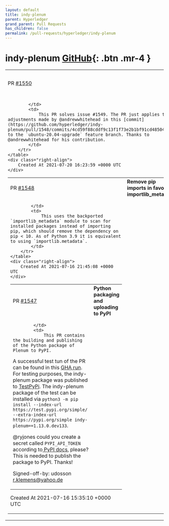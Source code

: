 ```yaml
---
layout: default
title: indy-plenum
parent: Hyperledger
grand_parent: Pull Requests
has_children: false
permalink: /pull-requests/hyperledger/indy-plenum
---
```


# indy-plenum <span class="fs-3 right-align">[GitHub](https://github.com/hyperledger/indy-plenum){: .btn .mr-4 }</span>


<div>
    <table>
        <tr>
            <td>
                PR <a href="https://github.com/hyperledger/indy-plenum/pull/1550" class=".btn">#1550</a>
            </td>
            <td>
                <b>
                    Ubuntu 20.04: remove pip imports in favor if importlib_metadata
                </b>
            </td>
        </tr>
        <tr>
            <td>
                
            </td>
            <td>
                This PR solves issue #1549. The PR just applies the adjustments made by @andrewwhitehead in this [commit](https://github.com/hyperledger/indy-plenum/pull/1548/commits/4cd59f88cddf9c13f1f73e2b1bf91cd48504d29a) to the `ubuntu-20.04-upgrade` feature branch. Thanks to @andrewwhitehead for his contribution.
            </td>
        </tr>
    </table>
    <div class="right-align">
        Created At 2021-07-20 16:23:59 +0000 UTC
    </div>
</div>

<div>
    <table>
        <tr>
            <td>
                PR <a href="https://github.com/hyperledger/indy-plenum/pull/1548" class=".btn">#1548</a>
            </td>
            <td>
                <b>
                    Remove pip imports in favor of importlib_metadata
                </b>
            </td>
        </tr>
        <tr>
            <td>
                
            </td>
            <td>
                This uses the backported `importlib_metadata` module to scan for installed packages instead of importing pip, which should remove the dependency on pip < 10. As of Python 3.9 it is equivalent to using `importlib.metadata`.
            </td>
        </tr>
    </table>
    <div class="right-align">
        Created At 2021-07-16 21:45:08 +0000 UTC
    </div>
</div>

<div>
    <table>
        <tr>
            <td>
                PR <a href="https://github.com/hyperledger/indy-plenum/pull/1547" class=".btn">#1547</a>
            </td>
            <td>
                <b>
                    Python packaging and uploading to PyPI
                </b>
            </td>
        </tr>
        <tr>
            <td>
                
            </td>
            <td>
                This PR contains the building and publishing of the Python package of Plenum to PyPI.
A successful test tun of the PR can be found in this [GHA run](https://github.com/udosson/indy-plenum/actions/runs/1037939572). For testing purposes, the indy-plenum package was published to [TestPyPi](https://test.pypi.org/simple/). The indy-plenum package of the test can be installed via `python3 -m pip install --index-url https://test.pypi.org/simple/ --extra-index-url https://pypi.org/simple indy-plenum==1.13.0.dev133`.

@ryjones could you create a secret called `PYPI_API_TOKEN` according to[ PyPI docs](https://packaging.python.org/guides/publishing-package-distribution-releases-using-github-actions-ci-cd-workflows/#saving-credentials-on-github), please? This is needed to publish the package to PyPI. Thanks!

Signed-off-by: udosson <r.klemens@yahoo.de>
            </td>
        </tr>
    </table>
    <div class="right-align">
        Created At 2021-07-16 15:35:10 +0000 UTC
    </div>
</div>

